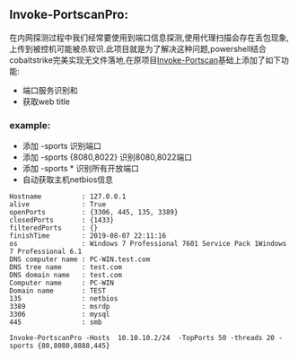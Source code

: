 
## Invoke-PortscanPro:

在内网探测过程中我们经常要使用到端口信息探测,使用代理扫描会存在丢包现象,上传到被控机可能被杀软识.此项目就是为了解决这种问题,powershell结合cobaltstrike完美实现无文件落地,在原项目[Invoke-Portscan](https://github.com/PowerShellMafia/PowerSploit/blob/master/Recon/Invoke-Portscan.ps1)基础上添加了如下功能:
* 端口服务识别和
* 获取web title

### example:
* 添加 -sports 识别端口
* 添加 -sports {8080,8022} 识别8080,8022端口
* 添加 -sports * 识别所有开放端口
* 自动获取主机netbios信息
```
Hostname          : 127.0.0.1
alive             : True
openPorts         : {3306, 445, 135, 3389}
closedPorts       : {1433}
filteredPorts     : {}
finishTime        : 2019-08-07 22:11:16
os                : Windows 7 Professional 7601 Service Pack 1Windows 7 Professional 6.1
DNS computer name : PC-WIN.test.com
DNS tree name     : test.com
DNS domain name   : test.com
Computer name     : PC-WIN
Domain name       : TEST
135               : netbios
3389              : msrdp
3306              : mysql
445               : smb

Invoke-PortscanPro -Hosts  10.10.10.2/24  -TopPorts 50 -threads 20 -sports {80,8080,8888,445}

```
